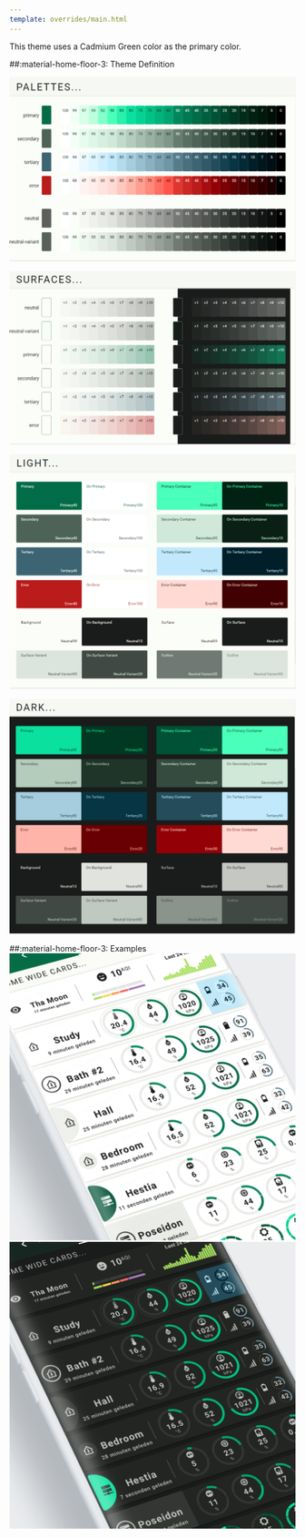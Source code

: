 ```yaml
---
template: overrides/main.html
---
```


This theme uses a Cadmium Green color as the primary color.

##:material-home-floor-3: Theme Definition


[![M3 Palettes]][M3 Palettes]

[![M3 Surfaces]][M3 Surfaces]

[![M3 Light]][M3 Light]

[![M3 Dark]][M3 Dark]

  [M3 Palettes]: ../assets/screenshots/m3-theme-02-palettes.png
  [M3 Surfaces]: ../assets/screenshots/m3-theme-02-surfaces.png
  [M3 Light]: ../assets/screenshots/m3-theme-02-light.png
  [M3 Dark]: ../assets/screenshots/m3-theme-02-dark.png
  

##:material-home-floor-3: Examples
[![M3 Example Light]][M3 Example Light]
[![M3 Example Dark]][M3 Example Dark]

  [M3 Example Light]: ../assets/screenshots/m3-example-02-light.png
  [M3 Example Dark]: ../assets/screenshots/m3-example-02-dark.png

